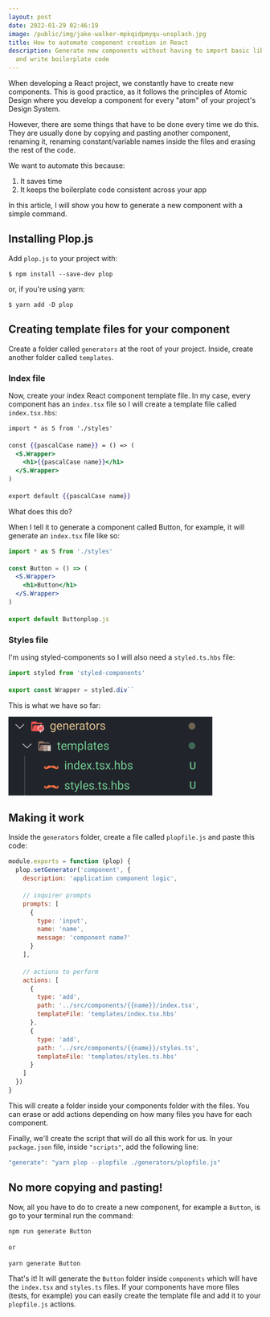 ```yaml
---
layout: post
date: 2022-01-29 02:46:19
image: /public/img/jake-walker-mpkqidpmyqu-unsplash.jpg
title: How to automate component creation in React
description: Generate new components without having to import basic libraries
  and write boilerplate code
---
```



When developing a React project, we constantly have to create new components. This is good practice, as it follows the principles of Atomic Design where you develop a component for every "atom" of your project's Design System.

However, there are some things that have to be done every time we do this. They are usually done by copying and pasting another component, renaming it, renaming constant/variable names inside the files and erasing the rest of the code.

We want to automate this because:

1. It saves time
2. It keeps the boilerplate code consistent across your app

In this article, I will show you how to generate a new component with a simple command.

## Installing Plop.js

Add `plop.js` to your project with:

```
$ npm install --save-dev plop
```

or, if you're using yarn:

```
$ yarn add -D plop
```

## Creating template files for your component

Create a folder called `generators` at the root of your project. Inside, create another folder called `templates`.

### Index file

Now, create your index React component template file. In my case, every component has an `index.tsx` file so I will create a template file called `index.tsx.hbs`:

```hbs
import * as S from './styles'

const {{pascalCase name}} = () => (
  <S.Wrapper>
    <h1>{{pascalCase name}}</h1>
  </S.Wrapper>
)

export default {{pascalCase name}}
```

What does this do?

When I tell it to generate a component called Button, for example, it will generate an `index.tsx` file like so:

```jsx
import * as S from './styles'

const Button = () => (
  <S.Wrapper>
    <h1>Button</h1>
  </S.Wrapper>
)

export default Buttonplop.js
```

### Styles file

I'm using styled-components so I will also need a `styled.ts.hbs` file:

```js
import styled from 'styled-components'

export const Wrapper = styled.div``
```

This is what we have so far:

![generators](/public/img/2022-01-29_19-32.png)

## Making it work

Inside the `generators` folder, create a file called `plopfile.js` and paste this code:

```js
module.exports = function (plop) {
  plop.setGenerator('component', {
    description: 'application component logic',

    // inquirer prompts
    prompts: [
      {
        type: 'input',
        name: 'name',
        message: 'component name?'
      }
    ],

    // actions to perform
    actions: [
      {
        type: 'add',
        path: '../src/components/{{name}}/index.tsx',
        templateFile: 'templates/index.tsx.hbs'
      },
      {
        type: 'add',
        path: '../src/components/{{name}}/styles.ts',
        templateFile: 'templates/styles.ts.hbs'
      }
    ]
  })
}
```

This will create a folder inside your components folder with the files. You can erase or add actions depending on how many files you have for each component.

Finally, we'll create the script that will do all this work for us. In your `package.json` file, inside `"scripts"`, add the following line:

```js
"generate": "yarn plop --plopfile ./generators/plopfile.js"
```

## No more copying and pasting!

Now, all you have to do to create a new component, for example a `Button`, is go to your terminal run the command:

```
npm run generate Button

or

yarn generate Button
```

That's it! It will generate the `Button` folder inside `components` which will have the `index.tsx` and `styles.ts` files. If your components have more files (tests, for example) you can easily create the template file and add it to your `plopfile.js` actions.